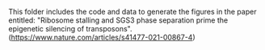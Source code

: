 
This folder includes the code and data to generate the figures in the paper entitled: "Ribosome stalling and SGS3 phase separation prime the epigenetic silencing of transposons".(https://www.nature.com/articles/s41477-021-00867-4)
